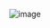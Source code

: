 ![image](https://user-images.githubusercontent.com/70798888/219967171-30a231c9-3e53-4d16-85b5-1d673b6c0b39.png)
